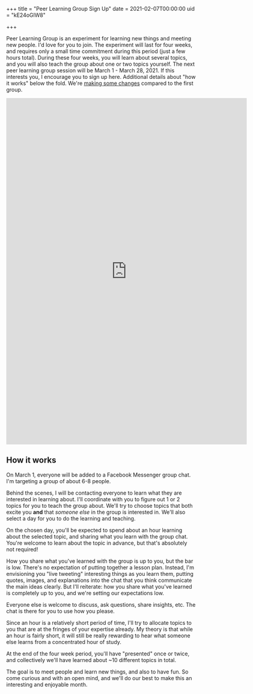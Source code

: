 +++
title = "Peer Learning Group Sign Up"
date = 2021-02-07T00:00:00
uid = "kE24oGlW8"

+++

Peer Learning Group is an experiment for learning new things and meeting new people. I'd love for you to join.
The experiment will last for four weeks, and requires only a small time commitment during this period (just a few hours total).
During these four weeks, you will learn about several topics, and you will also teach the group about one or two topics yourself.
The next peer learning group session will be March 1 - March 28, 2021.
If this interests you, I encourage you to sign up here.
Additional details about "how it works" below the fold. We're [making some changes](/snippets/2021-02-07-ways-to-improve-peer-learning-group/) compared to the first group.

<iframe src="https://docs.google.com/forms/d/e/1FAIpQLSfxG5T0ljW4DAKTM5M0nedNnkMmxxAPgywwv0VZcFAAlWR0yQ/viewform?embedded=true" width="640" height="920" frameborder="0" marginheight="0" marginwidth="0">Loading…</iframe>

## How it works

On March 1, everyone will be added to a Facebook Messenger group chat. I'm targeting a group of about 6-8 people.

Behind the scenes, I will be contacting everyone to learn what they are interested in learning about. I'll coordinate with you to figure out 1 or 2 topics for you to teach the group about. We'll try to choose topics that both excite you **and** that _someone else_ in the group is interested in. We'll also select a day for you to do the learning and teaching.

On the chosen day, you'll be expected to spend about an hour learning about the selected topic, and sharing what you learn with the group chat. You're welcome to learn about the topic in advance, but that's absolutely not required!

How you share what you've learned with the group is up to you, but the bar is low. There's no expectation of putting together a lesson plan. Instead, I'm envisioning you "live tweeting" interesting things as you learn them, putting quotes, images, and explanations into the chat that you think communicate the main ideas clearly. But I'll reiterate: how you share what you've learned is completely up to you, and we're setting our expectations low.

Everyone else is welcome to discuss, ask questions, share insights, etc. The chat is there for you to use how you please.

Since an hour is a relatively short period of time, I'll try to allocate topics to you that are at the fringes of your expertise already. My theory is that while an hour is fairly short, it will still be really rewarding to hear what someone else learns from a concentrated hour of study.

At the end of the four week period, you'll have "presented" once or twice, and collectively we'll have learned about \~10 different topics in total.

The goal is to meet people and learn new things, and also to have fun. So come curious and with an open mind, and we'll do our best to make this an interesting and enjoyable month.
